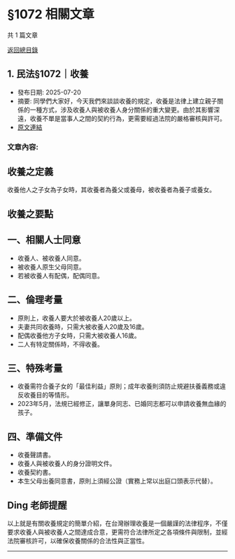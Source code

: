 # §1072 相關文章

共 1 篇文章

[返回總目錄](00_總目錄.md)

## 1. 民法§1072｜收養

- 發布日期: 2025-07-20
- 摘要: 同學們大家好，今天我們來談談收養的規定，收養是法律上建立親子關係的一種方式，涉及收養人與被收養人身分關係的重大變更。由於其影響深遠，收養不單是當事人之間的契約行為，更需要經過法院的嚴格審核與許可。
- [原文連結](https://www.jasper-realestate.com/%e6%b0%91%e6%b3%951072_%e6%94%b6%e9%a4%8a/)

### 文章內容:

## 收養之定義

收養他人之子女為子女時，其收養者為養父或養母，被收養者為養子或養女。

## 收養之要點

## 一、相關人士同意

- 收養人、被收養人同意。
- 被收養人原生父母同意。
- 若被收養人有配偶，配偶同意。

## 二、倫理考量

- 原則上，收養人要大於被收養人20歲以上。
- 夫妻共同收養時，只需大被收養人20歲及16歲。
- 配偶收養他方子女時，只需大被收養人16歲。
- 二人有特定關係時，不得收養。

## 三、特殊考量

- 收養需符合養子女的「最佳利益」原則；成年收養則須防止規避扶養義務或違反收養目的等情形。
- 2023年5月，法規已經修正，讓單身同志、已婚同志都可以申請收養無血緣的孩子。

## 四、準備文件

- 收養聲請書。
- 收養人與被收養人的身分證明文件。
- 收養契約書。
- 本生父母出養同意書，原則上須經公證（實務上常以出庭口頭表示代替）。

## Ding 老師提醒

以上就是有關收養規定的簡單介紹，在台灣辦理收養是一個嚴謹的法律程序，不僅要求收養人與被收養人之間達成合意，更需符合法律所定之各項條件與限制，並經法院審核許可，以確保收養關係的合法性與正當性。

---

